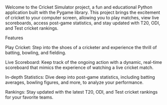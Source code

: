 Welcome to the Cricket Simulator project, a fun and educational Python application built with the Pygame library. This project brings the excitement of cricket to your computer screen, allowing you to play matches, view live scoreboards, access post-game statistics, and stay updated with T20, ODI, and Test cricket rankings.

Features

Play Cricket: Step into the shoes of a cricketer and experience the thrill of batting, bowling, and fielding.

Live Scoreboard: Keep track of the ongoing action with a dynamic, real-time scoreboard that mimics the experience of watching a live cricket match.

In-depth Statistics: Dive deep into post-game statistics, including batting averages, bowling figures, and more, to analyze your performance.

Rankings: Stay updated with the latest T20, ODI, and Test cricket rankings for your favorite teams.
